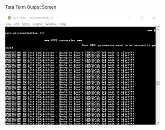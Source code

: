 Tera Term Output Screen


![Image of Tera Term](https://github.com/vuthan/embsys310/blob/master/assignment01/DBGScreen.png)
